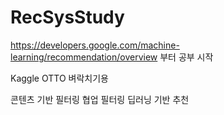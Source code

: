 # RecSysStudy


https://developers.google.com/machine-learning/recommendation/overview 
부터 공부 시작


Kaggle OTTO 벼락치기용

콘텐츠 기반 필터링
협업 필터링
딥러닝 기반 추천

